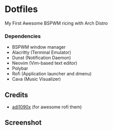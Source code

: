 # Dotfiles

My First Awesome BSPWM ricing with Arch Distro


### Dependencies

 - BSPWM window manager
 - Alacritty (Terminal Emulator)
 - Dunst (Notification Daemon)
 - Neovim (Vim-based text editor)
 - Polybar
 - Rofi (Application launcher and dmenu)
 - Cava (Music Visualizer)

## Credits
- [adi1090x](https://github.com/adi1090x/rofi) (for awesome rofi them)

## Screenshot
